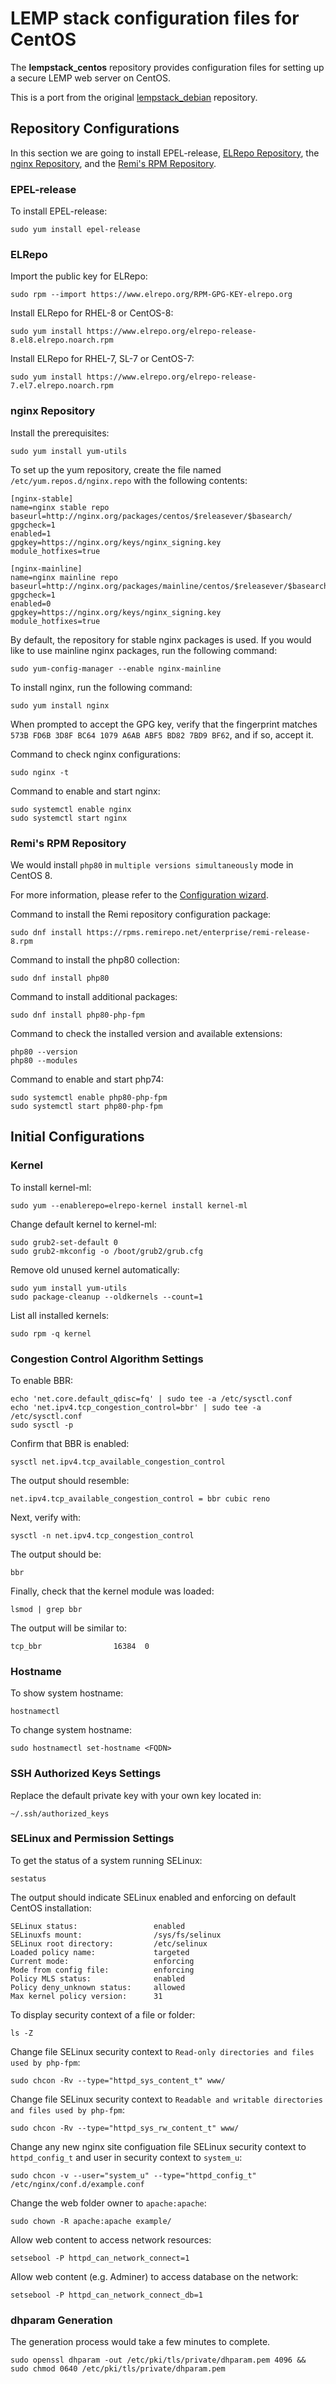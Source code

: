 # LEMP stack configuration files for CentOS

The **lempstack_centos** repository provides configuration files for setting up a secure LEMP web server on CentOS.

This is a port from the original [lempstack_debian](https://github.com/dommyet/lempstack_debian) repository.

## Repository Configurations

In this section we are going to install EPEL-release, [ELRepo Repository](http://elrepo.org/tiki/tiki-index.php), the [nginx Repository](http://nginx.org/en/linux_packages.html#RHEL-CentOS), and the [Remi's RPM Repository](https://rpms.remirepo.net/).

### EPEL-release

To install EPEL-release:

```
sudo yum install epel-release
```

### ELRepo

Import the public key for ELRepo:

```
sudo rpm --import https://www.elrepo.org/RPM-GPG-KEY-elrepo.org
```

Install ELRepo for RHEL-8 or CentOS-8:

```
sudo yum install https://www.elrepo.org/elrepo-release-8.el8.elrepo.noarch.rpm
```

Install ELRepo for RHEL-7, SL-7 or CentOS-7:

```
sudo yum install https://www.elrepo.org/elrepo-release-7.el7.elrepo.noarch.rpm
```

### nginx Repository

Install the prerequisites:

```
sudo yum install yum-utils
```

To set up the yum repository, create the file named  `/etc/yum.repos.d/nginx.repo` with the following contents:

```
[nginx-stable]
name=nginx stable repo
baseurl=http://nginx.org/packages/centos/$releasever/$basearch/
gpgcheck=1
enabled=1
gpgkey=https://nginx.org/keys/nginx_signing.key
module_hotfixes=true

[nginx-mainline]
name=nginx mainline repo
baseurl=http://nginx.org/packages/mainline/centos/$releasever/$basearch/
gpgcheck=1
enabled=0
gpgkey=https://nginx.org/keys/nginx_signing.key
module_hotfixes=true
```

By default, the repository for stable nginx packages is used. If you would like to use mainline nginx packages, run the following command:

```
sudo yum-config-manager --enable nginx-mainline
```

To install nginx, run the following command:

```
sudo yum install nginx
```

When prompted to accept the GPG key, verify that the fingerprint matches `573B FD6B 3D8F BC64 1079 A6AB ABF5 BD82 7BD9 BF62`, and if so, accept it.

Command to check nginx configurations:

```
sudo nginx -t
```

Command to enable and start nginx:

```
sudo systemctl enable nginx
sudo systemctl start nginx
```

### Remi's RPM Repository

We would install  `php80` in  `multiple versions simultaneously` mode in CentOS 8.

For more information, please refer to the [Configuration wizard](https://rpms.remirepo.net/wizard/).

Command to install the Remi repository configuration package:

```
sudo dnf install https://rpms.remirepo.net/enterprise/remi-release-8.rpm
```

Command to install the php80 collection:

```
sudo dnf install php80
```

Command to install additional packages:

```
sudo dnf install php80-php-fpm
```

Command to check the installed version and available extensions:

```
php80 --version
php80 --modules
```

Command to enable and start php74:

```
sudo systemctl enable php80-php-fpm
sudo systemctl start php80-php-fpm
```

## Initial Configurations

### Kernel

To install kernel-ml:

```
sudo yum --enablerepo=elrepo-kernel install kernel-ml
```

Change default kernel to kernel-ml:

```
sudo grub2-set-default 0
sudo grub2-mkconfig -o /boot/grub2/grub.cfg
```

Remove old unused kernel automatically:

```
sudo yum install yum-utils
sudo package-cleanup --oldkernels --count=1
```

List all installed kernels:

```
sudo rpm -q kernel
```

### Congestion Control Algorithm Settings

To enable BBR:

```
echo 'net.core.default_qdisc=fq' | sudo tee -a /etc/sysctl.conf
echo 'net.ipv4.tcp_congestion_control=bbr' | sudo tee -a /etc/sysctl.conf
sudo sysctl -p
```

Confirm that BBR is enabled:

```
sysctl net.ipv4.tcp_available_congestion_control
```

The output should resemble:

```
net.ipv4.tcp_available_congestion_control = bbr cubic reno
```

Next, verify with:

```
sysctl -n net.ipv4.tcp_congestion_control
```

The output should be:

```
bbr
```

Finally, check that the kernel module was loaded:

```
lsmod | grep bbr
```

The output will be similar to:

```
tcp_bbr                16384  0
```

### Hostname

To show system hostname:

```
hostnamectl
```

To change system hostname:

```
sudo hostnamectl set-hostname <FQDN>
```

### SSH Authorized Keys Settings

Replace the default private key with your own key located in:

```
~/.ssh/authorized_keys
```

### SELinux and Permission Settings

To get the status of a system running SELinux:

```
sestatus
```

The output should indicate SELinux enabled and enforcing on default CentOS installation:

```
SELinux status:                 enabled
SELinuxfs mount:                /sys/fs/selinux
SELinux root directory:         /etc/selinux
Loaded policy name:             targeted
Current mode:                   enforcing
Mode from config file:          enforcing
Policy MLS status:              enabled
Policy deny_unknown status:     allowed
Max kernel policy version:      31
```

To display security context of a file or folder:

```
ls -Z
```

Change file SELinux security context to  `Read-only directories and files used by php-fpm`:

```
sudo chcon -Rv --type="httpd_sys_content_t" www/
```

Change file SELinux security context to  `Readable and writable directories and files used by php-fpm`:

```
sudo chcon -Rv --type="httpd_sys_rw_content_t" www/
```

Change any new nginx site configuation file SELinux security context to  `httpd_config_t` and user in security context to  `system_u`:

```
sudo chcon -v --user="system_u" --type="httpd_config_t" /etc/nginx/conf.d/example.conf
```

Change the web folder owner to  `apache:apache`:

```
sudo chown -R apache:apache example/
```

Allow web content to access network resources:

```
setsebool -P httpd_can_network_connect=1
```

Allow web content (e.g. Adminer) to access database on the network:

```
setsebool -P httpd_can_network_connect_db=1
```

### dhparam Generation

The generation process would take a few minutes to complete.

```
sudo openssl dhparam -out /etc/pki/tls/private/dhparam.pem 4096 && sudo chmod 0640 /etc/pki/tls/private/dhparam.pem
```

